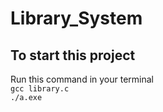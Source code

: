 # Library_System
## To start this project
Run this command in your terminal\
`gcc library.c`\
`./a.exe`
